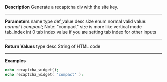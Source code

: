 **Description**
Generate a recaptcha div with the site key.

--------
**Parameters**
name	type	def_value	desc
size	enum	normal	valid value: *normal* / *compact*; Note: "compact" size is more like vertical mode
tab_index	int	0	tab index value if you are setting tab index for other inputs

--------
**Return Values**
type	desc
String	of HTML code

--------
**Examples**

```php
echo recaptcha_widget();
echo recaptcha_widget( 'compact' );
```
